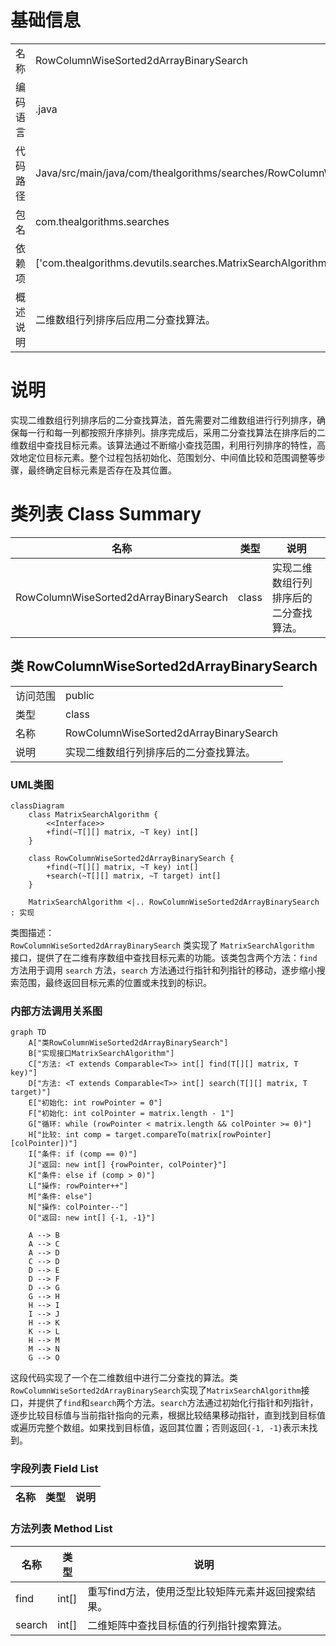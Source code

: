 # 基础信息

|      |      |
|------|------|
| 名称 | RowColumnWiseSorted2dArrayBinarySearch |
| 编码语言 | .java |
| 代码路径 | Java/src/main/java/com/thealgorithms/searches/RowColumnWiseSorted2dArrayBinarySearch.java |
| 包名 | com.thealgorithms.searches |
| 依赖项 | ['com.thealgorithms.devutils.searches.MatrixSearchAlgorithm'] |
| 概述说明 | 二维数组行列排序后应用二分查找算法。 |

# 说明

实现二维数组行列排序后的二分查找算法，首先需要对二维数组进行行列排序，确保每一行和每一列都按照升序排列。排序完成后，采用二分查找算法在排序后的二维数组中查找目标元素。该算法通过不断缩小查找范围，利用行列排序的特性，高效地定位目标元素。整个过程包括初始化、范围划分、中间值比较和范围调整等步骤，最终确定目标元素是否存在及其位置。

# 类列表 Class Summary

| 名称   | 类型  | 说明 |
|-------|------|-------------|
| RowColumnWiseSorted2dArrayBinarySearch | class | 实现二维数组行列排序后的二分查找算法。 |



## 类 RowColumnWiseSorted2dArrayBinarySearch

|      |      |
|------|------|
| 访问范围 | public |
| 类型 | class |
| 名称 | RowColumnWiseSorted2dArrayBinarySearch |
| 说明 | 实现二维数组行列排序后的二分查找算法。 |


### UML类图

```mermaid
classDiagram
    class MatrixSearchAlgorithm {
        <<Interface>>
        +find(~T[][] matrix, ~T key) int[]
    }

    class RowColumnWiseSorted2dArrayBinarySearch {
        +find(~T[][] matrix, ~T key) int[]
        +search(~T[][] matrix, ~T target) int[]
    }

    MatrixSearchAlgorithm <|.. RowColumnWiseSorted2dArrayBinarySearch : 实现
```

类图描述：  
`RowColumnWiseSorted2dArrayBinarySearch` 类实现了 `MatrixSearchAlgorithm` 接口，提供了在二维有序数组中查找目标元素的功能。该类包含两个方法：`find` 方法用于调用 `search` 方法，`search` 方法通过行指针和列指针的移动，逐步缩小搜索范围，最终返回目标元素的位置或未找到的标识。


### 内部方法调用关系图

```mermaid
graph TD
    A["类RowColumnWiseSorted2dArrayBinarySearch"]
    B["实现接口MatrixSearchAlgorithm"]
    C["方法: <T extends Comparable<T>> int[] find(T[][] matrix, T key)"]
    D["方法: <T extends Comparable<T>> int[] search(T[][] matrix, T target)"]
    E["初始化: int rowPointer = 0"]
    F["初始化: int colPointer = matrix.length - 1"]
    G["循环: while (rowPointer < matrix.length && colPointer >= 0)"]
    H["比较: int comp = target.compareTo(matrix[rowPointer][colPointer])"]
    I["条件: if (comp == 0)"]
    J["返回: new int[] {rowPointer, colPointer}"]
    K["条件: else if (comp > 0)"]
    L["操作: rowPointer++"]
    M["条件: else"]
    N["操作: colPointer--"]
    O["返回: new int[] {-1, -1}"]

    A --> B
    A --> C
    A --> D
    C --> D
    D --> E
    D --> F
    D --> G
    G --> H
    H --> I
    I --> J
    H --> K
    K --> L
    H --> M
    M --> N
    G --> O
```

这段代码实现了一个在二维数组中进行二分查找的算法。类`RowColumnWiseSorted2dArrayBinarySearch`实现了`MatrixSearchAlgorithm`接口，并提供了`find`和`search`两个方法。`search`方法通过初始化行指针和列指针，逐步比较目标值与当前指针指向的元素，根据比较结果移动指针，直到找到目标值或遍历完整个数组。如果找到目标值，返回其位置；否则返回`{-1, -1}`表示未找到。

### 字段列表 Field List

| 名称  | 类型  | 说明 |
|-------|-------|------|

### 方法列表 Method List

| 名称  | 类型  | 说明 |
|-------|-------|------|
| find | int[] | 重写find方法，使用泛型比较矩阵元素并返回搜索结果。 |
| search | int[] | 二维矩阵中查找目标值的行列指针搜索算法。 |




